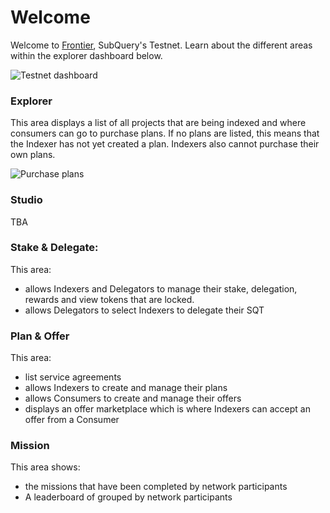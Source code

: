 # Welcome

Welcome to [Frontier](https://frontier.subquery.network/), SubQuery's Testnet. Learn about the different areas within the explorer dashboard below.

![Testnet dashboard](/assets/img/dashboard.png)

### Explorer

This area displays a list of all projects that are being indexed and where consumers can go to purchase plans. If no plans are listed, this means that the Indexer has not yet created a plan. Indexers also cannot purchase their own plans.

![Purchase plans](/assets/img/purchase_plans.png)

### Studio

TBA

### Stake & Delegate: 

This area:
- allows Indexers and Delegators to manage their stake, delegation, rewards and view tokens that are locked. 
- allows Delegators to select Indexers to delegate their SQT

### Plan & Offer

This area:
- list service agreements
- allows Indexers to create and manage their plans
- allows Consumers to create and manage their offers
- displays an offer marketplace which is where Indexers can accept an offer from a Consumer

### Mission

This area shows:
- the missions that have been completed by network participants
- A leaderboard of grouped by network participants
